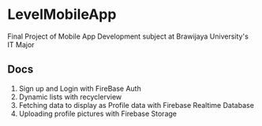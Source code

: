 # LevelMobileApp
Final Project of Mobile App Development subject at Brawijaya University's IT Major

Docs
----------------------------

1. Sign up and Login with FireBase Auth
2. Dynamic lists with recyclerview
3. Fetching data to display as Profile data with Firebase Realtime Database
4. Uploading profile pictures with Firebase Storage
